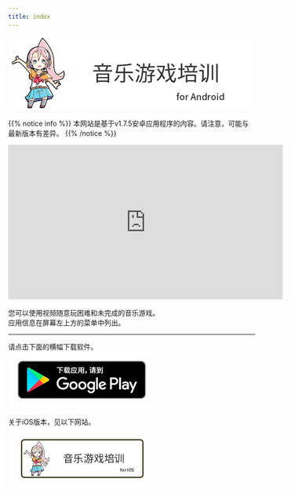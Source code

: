 ```yaml
---
title: index
---
```


![top banner](top_banner.zh.png)

{{% notice info %}}
本网站是基于v1.7.5安卓应用程序的内容。请注意，可能与最新版本有差异。
{{% /notice %}}

<iframe width="560" height="315" src="https://www.youtube.com/embed/r9iVgihnRpk?si=GcUQL6H1s4RZMp4B" title="YouTube video player" frameborder="0" allow="accelerometer; autoplay; clipboard-write; encrypted-media; gyroscope; picture-in-picture; web-share" allowfullscreen></iframe>

您可以使用视频随意玩困难和未完成的音乐游戏。<br>应用信息在屏幕左上方的菜单中列出。

-------

请点击下面的横幅下载软件。<br>
[![Google Play link](img_google-play-badge.zh.png#imgleft)](https://play.google.com/store/apps/details?id=jp.hyoromo.VideoSwing)
<div class="clear clear_box"></div>

关于iOS版本，见以下网站。<br>
[![Site link](img_banner_ios.zh.png#imgleft)](https://hyoromo.github.io/sound-game-training/zh/)
<div class="clear clear_box"></div>
